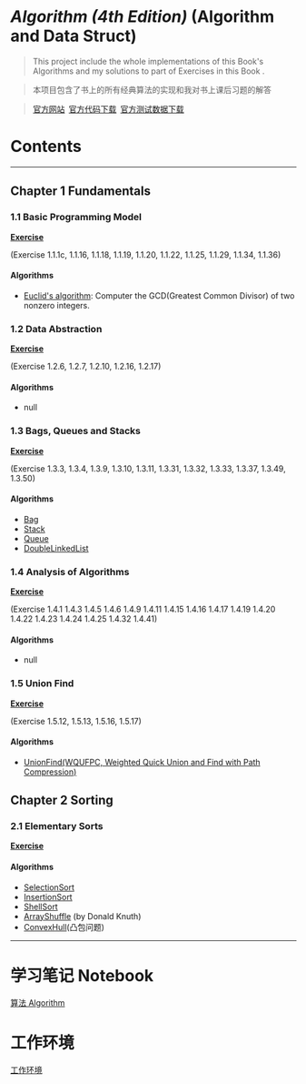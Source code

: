 # *Algorithm (4th Edition)* (Algorithm and Data Struct)

> This project include the whole implementations of this Book's Algorithms and my solutions to part of Exercises in this Book .

> 本项目包含了书上的所有经典算法的实现和我对书上课后习题的解答

>[官方网站](http://algs4.cs.princeton.edu/home/)&ensp;[官方代码下载](http://algs4.cs.princeton.edu/code/algs4.jar)&ensp;[官方测试数据下载](http://algs4.cs.princeton.edu/code/algs4-data.zip)

# Contents
---

## Chapter 1 Fundamentals

### 1.1 Basic Programming Model

[**Exercise**](./tk/dcmmc/fundamentals/Exercises/BasicProgModel.java)

(Exercise 1.1.1c, 1.1.16, 1.1.18, 1.1.19, 1.1.20, 1.1.22, 1.1.25, 1.1.29, 1.1.34, 1.1.36)

#### Algorithms

* [Euclid's algorithm](./tk/dcmmc/fundamentals/Algorithms/EuclidGCD.java): Computer the GCD(Greatest Common Divisor) of two nonzero integers.

### 1.2 Data Abstraction

[**Exercise**](./tk/dcmmc/fundamentals/Exercises/DataAbstraction.java)

(Exercise 1.2.6, 1.2.7, 1.2.10, 1.2.16, 1.2.17)

#### Algorithms

* null

### 1.3 Bags, Queues and Stacks

[**Exercise**](./tk/dcmmc/fundamentals/Exercises/BagsQueuesStacks.java)

(Exercise 1.3.3, 1.3.4, 1.3.9, 1.3.10, 1.3.11, 1.3.31, 1.3.32, 1.3.33, 1.3.37, 1.3.49, 1.3.50)

#### Algorithms

* [Bag](./tk/dcmmc/fundamentals/Algorithms/Bag.java)
* [Stack](./tk/dcmmc/fundamentals/Algorithms/Stack.java)
* [Queue](./tk/dcmmc/fundamentals/Algorithms/Queue.java)
* [DoubleLinkedList](./tk/dcmmc/fundamentals/Algorithms/DoubleLinkedList.java)

### 1.4 Analysis of Algorithms

[**Exercise**](./tk/dcmmc/fundamentals/Exercises/AnalysisOfAlgorithms.java)

(Exercise 1.4.1 1.4.3 1.4.5 1.4.6 1.4.9 1.4.11 1.4.15 1.4.16 1.4.17 1.4.19 1.4.20 1.4.22 1.4.23 1.4.24 1.4.25 1.4.32 1.4.41)

#### Algorithms

* null

### 1.5 Union Find

[**Exercise**](./tk/dcmmc/fundamentals/Exercises/UnionFindEx.java)

(Exercise 1.5.12, 1.5.13, 1.5.16, 1.5.17)

#### Algorithms

* [UnionFind(WQUFPC, Weighted Quick Union and Find with Path Compression)](./tk/dcmmc/fundamentals/Algorithms/UnionFind.java)

## Chapter 2 Sorting

### 2.1 Elementary Sorts

[**Exercise**](./tk/dcmmc/sorting/Exercise/)

#### Algorithms

* [SelectionSort](./tk/dcmmc/sorting/Algorithms/SelectionSort.java)
* [InsertionSort](./tk/dcmmc/sorting/Algorithms/InsertionSort.java)
* [ShellSort](./tk/dcmmc/sorting/Algorithms/ShellSort.java)
* [ArrayShuffle](./tk/dcmmc/sorting/Algorithms/ArrayShuffle.java) (by Donald Knuth)
* [ConvexHull](./tk/dcmmc/sorting/Algorithms/ConvexHull.java)(凸包问题)

---

# 学习笔记 Notebook

[算法 Algorithm](https://github.com/DCMMC/Markdown_Notes/blob/master/%E7%AE%97%E6%B3%95%20Algorithm.md)

# 工作环境

[工作环境](https://github.com/DCMMC/Java/blob/master/README.md)

